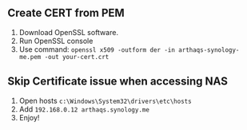 ## Create CERT from PEM
1. Download OpenSSL software.
2. Run OpenSSL console
3. Use command: `openssl x509 -outform der -in arthaqs-synology-me.pem -out your-cert.crt`

## Skip Certificate issue when accessing NAS
1. Open hosts `c:\Windows\System32\drivers\etc\hosts`
2. Add `192.168.0.12 arthaqs.synology.me`
3. Enjoy!